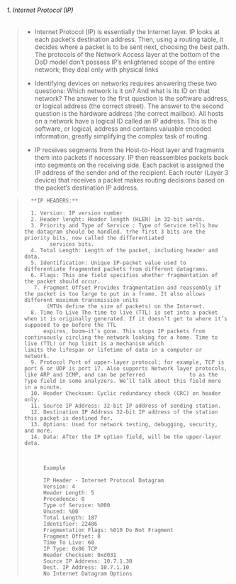 ###### 1. Internet Protocol (IP)

> 
> 	- Internet Protocol (IP) is essentially the Internet layer. IP looks at each packet’s destination address. Then, using a routing table, it decides where a packet is to be sent next, choosing the best path. The protocols of the Network Access layer at the bottom of the DoD model don’t possess IP’s enlightened scope of the entire network; they deal only with physical links
> 	
> 	- Identifying devices on networks requires answering these two questions: Which network is it on? And what is its ID on that network? The answer to the first question is the software address, or logical address (the correct street). The answer to the second question is the hardware address (the correct mailbox). All hosts on a network have a logical ID called an IP address. This is the software, or logical, address and contains valuable encoded information, greatly simplifying the complex task of routing.
> 	
> 	- IP receives segments from the Host-to-Host layer and fragments them into packets if necessary. IP then reassembles packets back into segments on the receiving side. Each packet is assigned the IP address of the sender and of the recipient. Each router (Layer 3 device) that receives a packet makes routing decisions based on the packet’s destination IP address.
> 

> 
> 		**IP HEADERS:**
> 
> 		1. Version: IP version number
> 		2. Header lenght: Header length (HLEN) in 32-bit words.
> 		3. Priority and Type of Service : Type of Service tells how the datagram should be handled. trhe first 3 bits are the priority bits, now called the differentiated
> 		      services bits.
> 		4. Total Length: Length of the packet, including header and data.
> 		5. Identification: Unique IP-packet value used to differentiate fragmented packets from different datagrams.
> 		6. Flags: This one field specifies whether fragmentation of the packet should occur.
> 		 7. Fragment Offset Provides fragmentation and reassembly if the packet is too large to put in a frame. It also allows different maximum transmission units
> 		     (MTUs define the size of packets) on the Internet.
> 		8. Time To Live The time to live (TTL) is set into a packet when it is originally generated. If it doesn’t get to where it’s supposed to go before the TTL
> 			expires, boom—it’s gone. This stops IP packets from continuously circling the network looking for a home. Time to live (TTL) or hop limit is a mechanism which                   limits the lifespan or lifetime of data in a computer or network.
> 		9. Protocol Port of upper-layer protocol; for example, TCP is port 6 or UDP is port 17. Also supports Network layer protocols, like ARP and ICMP, and can be peferred              to as the Type field in some analyzers. We’ll talk about this field more in a minute.
> 		10. Header Checksum: Cyclic redundancy check (CRC) on header only.
> 		11. Source IP Address: 32-bit IP address of sending station.
> 		12. Destination IP Address 32-bit IP address of the station this packet is destined for.
> 		13. Options: Used for network testing, debugging, security, and more.
> 		14. Data: After the IP option field, will be the upper-layer data.
> 
> 
> 
> 			Example
> 
> 			IP Header - Internet Protocol Datagram
> 			Version: 4
> 			Header Length: 5
> 			Precedence: 0
> 			Type of Service: %000
> 			Unused: %00
> 			Total Length: 187
> 			Identifier: 22486
> 			Fragmentation Flags: %010 Do Not Fragment
> 			Fragment Offset: 0
> 			Time To Live: 60
> 			IP Type: 0x06 TCP
> 			Header Checksum: 0xd031
> 			Source IP Address: 10.7.1.30
> 			Dest. IP Address: 10.7.1.10
> 			No Internet Datagram Options
> 
